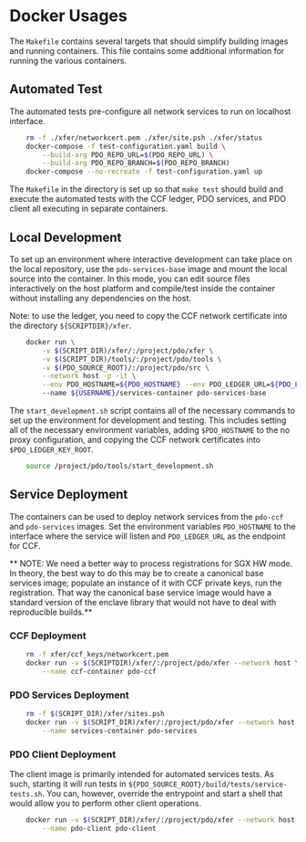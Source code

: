 # Docker Usages #

The `Makefile` contains several targets that should simplify building
images and running containers. This file contains some additional
information for running the various containers.

## Automated Test ##

The automated tests pre-configure all network services to run on localhost interface.

```bash
    rm -f ./xfer/networkcert.pem ./xfer/site.psh ./xfer/status
	docker-compose -f test-configuration.yaml build \
        --build-arg PDO_REPO_URL=$(PDO_REPO_URL) \
        --build-arg PDO_REPO_BRANCH=$(PDO_REPO_BRANCH)
	docker-compose --no-recreate -f test-configuration.yaml up
```

The `Makefile` in the directory is set up so that `make test` should
build and execute the automated tests with the CCF ledger, PDO
services, and PDO client all executing in separate containers.

## Local Development ##

To set up an environment where interactive development can take place
on the local repository, use the `pdo-services-base` image and mount
the local source into the container. In this mode, you can edit source
files interactively on the host platform and compile/test inside the
container without installing any dependencies on the host.

Note: to use the ledger, you need to copy the CCF network certificate
into the directory `${SCRIPTDIR}/xfer`.

```bash
	docker run \
        -v $(SCRIPT_DIR)/xfer/:/project/pdo/xfer \
        -v $(SCRIPT_DIR)/tools/:/project/pdo/tools \
        -v $(PDO_SOURCE_ROOT)/:/project/pdo/src \
        --network host -p -it \
        --env PDO_HOSTNAME=${PDO_HOSTNAME} --env PDO_LEDGER_URL=${PDO_LEDGER_URL}
        --name ${USERNAME}/services-container pdo-services-base
```

The `start_development.sh` script contains all of the necessary
commands to set up the environment for development and testing. This
includes setting all of the necessary environment variables, adding
`$PDO_HOSTNAME` to the no proxy configuration, and copying the CCF
network certificates into `$PDO_LEDGER_KEY_ROOT`.

```bash
    source /project/pdo/tools/start_development.sh
```

## Service Deployment ##

The containers can be used to deploy network services from the
`pdo-ccf` and `pdo-services` images. Set the environment variables
`PDO_HOSTNAME` to the interface where the service will listen and
`PDO_LEDGER_URL` as the endpoint for CCF.

** NOTE: We need a better way to process registrations for SGX HW mode. In
theory, the best way to do this may be to create a canonical base
services image; populate an instance of it with CCF private keys, run
the registration. That way the canonical base service image would have
a standard version of the enclave library that would not have to deal
with reproducible builds.**

### CCF Deployment ###

```bash
    rm -f xfer/ccf_keys/networkcert.pem
    docker run -v $(SCRIPTDIR)/xfer/:/project/pdo/xfer --network host \
        --name ccf-container pdo-ccf
```

### PDO Services Deployment ###

```bash
    rm -f $(SCRIPT_DIR)/xfer/sites.psh
    docker run -v $(SCRIPT_DIR)/xfer/:/project/pdo/xfer --network host \
        --name services-container pdo-services
```

### PDO Client Deployment ###

The client image is primarily intended for automated services
tests. As such, starting it will run tests in
`${PDO_SOURCE_ROOT}/build/tests/service-tests.sh`. You can, however,
override the entrypoint and start a shell that would allow you to
perform other client operations.

```bash
    docker run -v $(SCRIPT_DIR)/xfer/:/project/pdo/xfer --network host -p \
        --name pdo-client pdo-client
```
